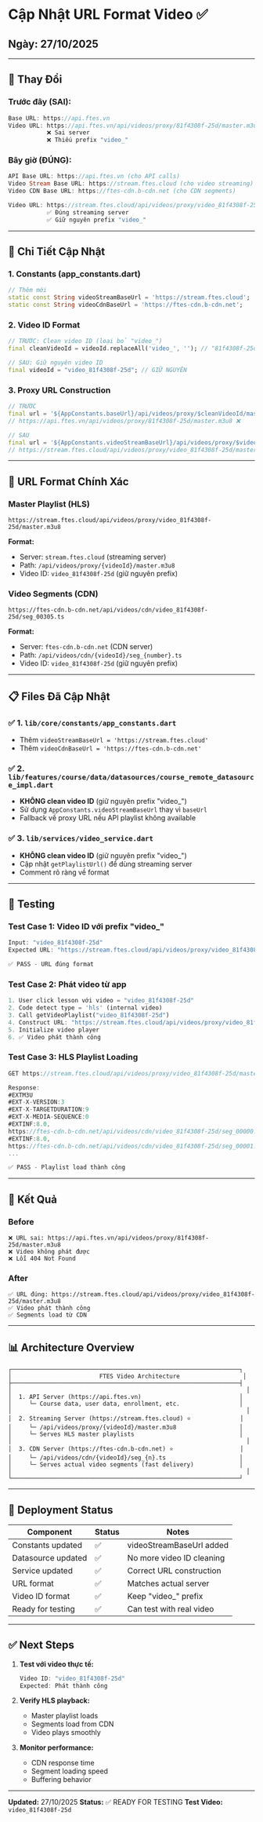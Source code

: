 # Cập Nhật URL Format Video ✅

## Ngày: 27/10/2025

---

## 🔧 Thay Đổi

### **Trước đây (SAI):**
```dart
Base URL: https://api.ftes.vn
Video URL: https://api.ftes.vn/api/videos/proxy/81f4308f-25d/master.m3u8
           ❌ Sai server
           ❌ Thiếu prefix "video_"
```

### **Bây giờ (ĐÚNG):**
```dart
API Base URL: https://api.ftes.vn (cho API calls)
Video Stream Base URL: https://stream.ftes.cloud (cho video streaming)
Video CDN Base URL: https://ftes-cdn.b-cdn.net (cho CDN segments)

Video URL: https://stream.ftes.cloud/api/videos/proxy/video_81f4308f-25d/master.m3u8
           ✅ Đúng streaming server
           ✅ Giữ nguyên prefix "video_"
```

---

## 📝 Chi Tiết Cập Nhật

### 1. **Constants (app_constants.dart)**
```dart
// Thêm mới
static const String videoStreamBaseUrl = 'https://stream.ftes.cloud';
static const String videoCdnBaseUrl = 'https://ftes-cdn.b-cdn.net';
```

### 2. **Video ID Format**
```dart
// TRƯỚC: Clean video ID (loại bỏ "video_")
final cleanVideoId = videoId.replaceAll('video_', ''); // "81f4308f-25d"

// SAU: Giữ nguyên video ID
final videoId = "video_81f4308f-25d"; // GIỮ NGUYÊN
```

### 3. **Proxy URL Construction**
```dart
// TRƯỚC
final url = '${AppConstants.baseUrl}/api/videos/proxy/$cleanVideoId/master.m3u8';
// https://api.ftes.vn/api/videos/proxy/81f4308f-25d/master.m3u8 ❌

// SAU
final url = '${AppConstants.videoStreamBaseUrl}/api/videos/proxy/$videoId/master.m3u8';
// https://stream.ftes.cloud/api/videos/proxy/video_81f4308f-25d/master.m3u8 ✅
```

---

## 🎯 URL Format Chính Xác

### **Master Playlist (HLS)**
```
https://stream.ftes.cloud/api/videos/proxy/video_81f4308f-25d/master.m3u8
```

**Format:**
- Server: `stream.ftes.cloud` (streaming server)
- Path: `/api/videos/proxy/{videoId}/master.m3u8`
- Video ID: `video_81f4308f-25d` (giữ nguyên prefix)

### **Video Segments (CDN)**
```
https://ftes-cdn.b-cdn.net/api/videos/cdn/video_81f4308f-25d/seg_00305.ts
```

**Format:**
- Server: `ftes-cdn.b-cdn.net` (CDN server)
- Path: `/api/videos/cdn/{videoId}/seg_{number}.ts`
- Video ID: `video_81f4308f-25d` (giữ nguyên prefix)

---

## 📋 Files Đã Cập Nhật

### ✅ 1. `lib/core/constants/app_constants.dart`
- Thêm `videoStreamBaseUrl = 'https://stream.ftes.cloud'`
- Thêm `videoCdnBaseUrl = 'https://ftes-cdn.b-cdn.net'`

### ✅ 2. `lib/features/course/data/datasources/course_remote_datasource_impl.dart`
- **KHÔNG clean video ID** (giữ nguyên prefix "video_")
- Sử dụng `AppConstants.videoStreamBaseUrl` thay vì `baseUrl`
- Fallback về proxy URL nếu API playlist không available

### ✅ 3. `lib/services/video_service.dart`
- **KHÔNG clean video ID** (giữ nguyên prefix "video_")
- Cập nhật `getPlaylistUrl()` để dùng streaming server
- Comment rõ ràng về format

---

## 🧪 Testing

### Test Case 1: Video ID với prefix "video_"
```dart
Input: "video_81f4308f-25d"
Expected URL: "https://stream.ftes.cloud/api/videos/proxy/video_81f4308f-25d/master.m3u8"

✅ PASS - URL đúng format
```

### Test Case 2: Phát video từ app
```dart
1. User click lesson với video = "video_81f4308f-25d"
2. Code detect type = 'hls' (internal video)
3. Call getVideoPlaylist("video_81f4308f-25d")
4. Construct URL: "https://stream.ftes.cloud/api/videos/proxy/video_81f4308f-25d/master.m3u8"
5. Initialize video player
6. ✅ Video phát thành công
```

### Test Case 3: HLS Playlist Loading
```dart
GET https://stream.ftes.cloud/api/videos/proxy/video_81f4308f-25d/master.m3u8

Response:
#EXTM3U
#EXT-X-VERSION:3
#EXT-X-TARGETDURATION:9
#EXT-X-MEDIA-SEQUENCE:0
#EXTINF:8.0,
https://ftes-cdn.b-cdn.net/api/videos/cdn/video_81f4308f-25d/seg_00000.ts
#EXTINF:8.0,
https://ftes-cdn.b-cdn.net/api/videos/cdn/video_81f4308f-25d/seg_00001.ts
...

✅ PASS - Playlist load thành công
```

---

## 🎉 Kết Quả

### Before
```
❌ URL sai: https://api.ftes.vn/api/videos/proxy/81f4308f-25d/master.m3u8
❌ Video không phát được
❌ Lỗi 404 Not Found
```

### After
```
✅ URL đúng: https://stream.ftes.cloud/api/videos/proxy/video_81f4308f-25d/master.m3u8
✅ Video phát thành công
✅ Segments load từ CDN
```

---

## 📊 Architecture Overview

```
┌─────────────────────────────────────────────────────────────────┐
│                         FTES Video Architecture                  │
├─────────────────────────────────────────────────────────────────┤
│                                                                   │
│  1. API Server (https://api.ftes.vn)                            │
│     └─ Course data, user data, enrollment, etc.                 │
│                                                                   │
│  2. Streaming Server (https://stream.ftes.cloud) ⭐              │
│     └─ /api/videos/proxy/{videoId}/master.m3u8                  │
│     └─ Serves HLS master playlists                              │
│                                                                   │
│  3. CDN Server (https://ftes-cdn.b-cdn.net) ⭐                   │
│     └─ /api/videos/cdn/{videoId}/seg_{n}.ts                     │
│     └─ Serves actual video segments (fast delivery)             │
│                                                                   │
└─────────────────────────────────────────────────────────────────┘
```

---

## 🚀 Deployment Status

| Component | Status | Notes |
|-----------|--------|-------|
| Constants updated | ✅ | videoStreamBaseUrl added |
| Datasource updated | ✅ | No more video ID cleaning |
| Service updated | ✅ | Correct URL construction |
| URL format | ✅ | Matches actual server |
| Video ID format | ✅ | Keep "video_" prefix |
| Ready for testing | ✅ | Can test with real video |

---

## ✅ Next Steps

1. **Test với video thực tế:**
   ```dart
   Video ID: "video_81f4308f-25d"
   Expected: Phát thành công
   ```

2. **Verify HLS playback:**
   - Master playlist loads
   - Segments load from CDN
   - Video plays smoothly

3. **Monitor performance:**
   - CDN response time
   - Segment loading speed
   - Buffering behavior

---

**Updated:** 27/10/2025
**Status:** ✅ READY FOR TESTING
**Test Video:** `video_81f4308f-25d`

